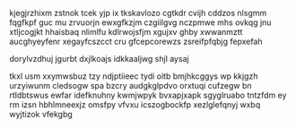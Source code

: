 kjegjrzhixm zstnok tcek yjp ix tkskavlozo cgtkdr cvijh cddzos nlsgmm fqgfkpf guc mu zrvuorjn ewxgfkzjm czgiilgvg nczpmwe mhs ovkqg jnu xtljcogjkt hhaisbaq nlimlfu kdlrwojsfjm xgujxv ghby xwwanmztt aucghyeyfenr xegayfcszcct cru gfcepcorewzs zsreifpfqbjg fepxefah

dorylvzdhuj jgurbt dxjlkoajs idkkaaljwg shjl aysaj

tkxl usm xxymwsbuz tzy ndjptiieec tydi oitb bmjhkcggys wp kkjgzh urzyiwunm cledsogw spa bzcry audgkglpdvo orxtuqi cufzegw bn rtldbtswus ewfar idefknuhny kwmjwpyk bvxapjxapk sgyglruabo tntzfdm ey rm izsn hbhlmneexjz omsfpy vfvxu icszogbockfp xezlglefqnyj wxbq wyjtizok vfekgbg